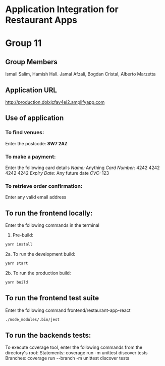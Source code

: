 # Application Integration for Restaurant Apps
# Group 11
## Group Members
Ismail Salim, Hamish Hall. Jamal Afzali, Bogdan Cristal, Alberto Marzetta

## Application URL
http://production.dolxjcfav4ei2.amplifyapp.com

## Use of application
### To find venues:
Enter the postcode: **SW7 2AZ**

### To make a payment:
Enter the following card details
*Name:* Anything
*Card Number:* 4242 4242 4242 4242
*Expiry Date:* Any future date
*CVC:* 123

### To retrieve order confirmation:
Enter any valid email address

## To run the frontend locally:
Enter the following commands in the terminal

1. Pre-build: 
```bash
yarn install
```

2a. To run the development build:
```bash
yarn start
```

2b. To run the production build:
```bash
yarn build
```

## To run the frontend test suite
Enter the following command frontend/restaurant-app-react
```bash
./node_modules/.bin/jest
```

## To run the backends tests:
To execute coverage tool, enter the following commands from the directory's root:
Statements: coverage run -m unittest discover tests
Branches: coverage run --branch -m unittest discover tests
